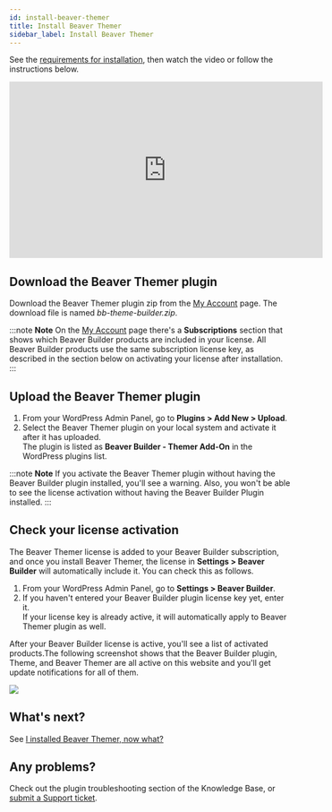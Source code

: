 ```yaml
---
id: install-beaver-themer
title: Install Beaver Themer
sidebar_label: Install Beaver Themer
---
```


See the [requirements for installation](/beaver-themer/getting-started/beaver-themer-requirements-for-installation.md), then watch the video or follow the instructions below.

<div className="embed-responsive">
  <iframe width="560" height="315" src="https://www.youtube.com/embed/lNM7B8_1IRE" FrameBorder="0" allow="accelerometer; autoplay; encrypted-media; gyroscope; picture-in-picture" allowFullScreen></iframe>
</div>

##  Download the Beaver Themer plugin

Download the Beaver Themer plugin zip from the [My Account](https://www.wpbeaverbuilder.com/my-account/) page. The download file is named *bb-theme-builder.zip*.

:::note **Note**
On the [My Account](https://www.wpbeaverbuilder.com/my-account/) page there's a **Subscriptions** section that shows which Beaver Builder products are included in your license. All Beaver Builder products use the same subscription license key, as described in the section below on activating your license after installation.
:::

## Upload the Beaver Themer plugin

  1. From your WordPress Admin Panel, go to **Plugins > Add New > Upload**.
  2. Select the Beaver Themer plugin on your local system and activate it after it has uploaded.  
  The plugin is listed as **Beaver Builder - Themer Add-On** in the WordPress plugins list.

:::note **Note**
If you activate the Beaver Themer plugin without having the Beaver Builder plugin installed, you'll see a warning. Also, you won't be able to see the license activation without having the Beaver Builder Plugin installed.
:::

## Check your license activation

The Beaver Themer license is added to your Beaver Builder subscription, and once you install Beaver Themer, the license in **Settings > Beaver Builder** will automatically include it. You can check this as follows.

  1. From your WordPress Admin Panel, go to **Settings > Beaver Builder**.
  2. If you haven't entered your Beaver Builder plugin license key yet, enter it.  
  If your license key is already active, it will automatically apply to Beaver Themer plugin as well.

After your Beaver Builder license is active, you'll see a list of activated products.The following screenshot shows that the Beaver Builder plugin, Theme, and Beaver Themer are all active on this website and you'll get update notifications for all of them.

![](/img/install-beaver-themer-41d55837.png)

## What's next?

See [I installed Beaver Themer, now what?](/beaver-themer/getting-started/i-installed-beaver-themer-now-what.md)

## Any problems?

Check out the plugin troubleshooting section of the Knowledge Base, or [submit a Support ticket](https://www.wpbeaverbuilder.com/beaver-builder-support/).
